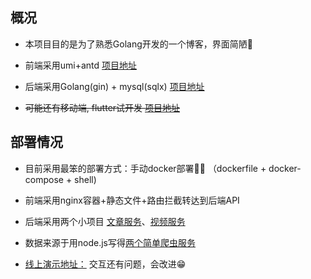## 概况

 * 本项目目的是为了熟悉Golang开发的一个博客，界面简陋🤦‍

 * 前端采用umi+antd  [项目地址](https://github.com/txg5214/vinda-web)

 * 后端采用Golang(gin) + mysql(sqlx) [项目地址](https://github.com/txg5214/vinda-api)

 * ~~可能还有移动端, flutter试开发 [项目地址](https://github.com/txg5214/sunshine)~~


## 部署情况

 * 目前采用最笨的部署方式：手动docker部署🤦‍♀️ （dockerfile + docker-compose + shell)

 * 前端采用nginx容器+静态文件+路由拦截转达到后端API

 * 后端采用两个小项目 [文章服务](https://github.com/txg5214/vinda-api)、[视频服务](https://github.com/txg5214/vinda-video)

 * 数据来源于用node.js写得[两个简单爬虫服务](https://github.com/txg5214/fetch-data)

 * [线上演示地址：](ixiaotang.cn) 交互还有问题，会改进😁

